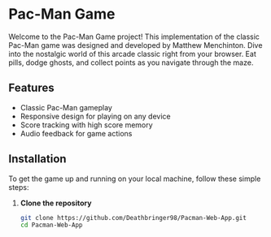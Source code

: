 # Pac-Man Game

Welcome to the Pac-Man Game project! This implementation of the classic Pac-Man game was designed and developed by Matthew Menchinton. Dive into the nostalgic world of this arcade classic right from your browser. Eat pills, dodge ghosts, and collect points as you navigate through the maze.

## Features

- Classic Pac-Man gameplay
- Responsive design for playing on any device
- Score tracking with high score memory
- Audio feedback for game actions

## Installation

To get the game up and running on your local machine, follow these simple steps:

1. **Clone the repository**

   ```bash
   git clone https://github.com/Deathbringer98/Pacman-Web-App.git
   cd Pacman-Web-App
